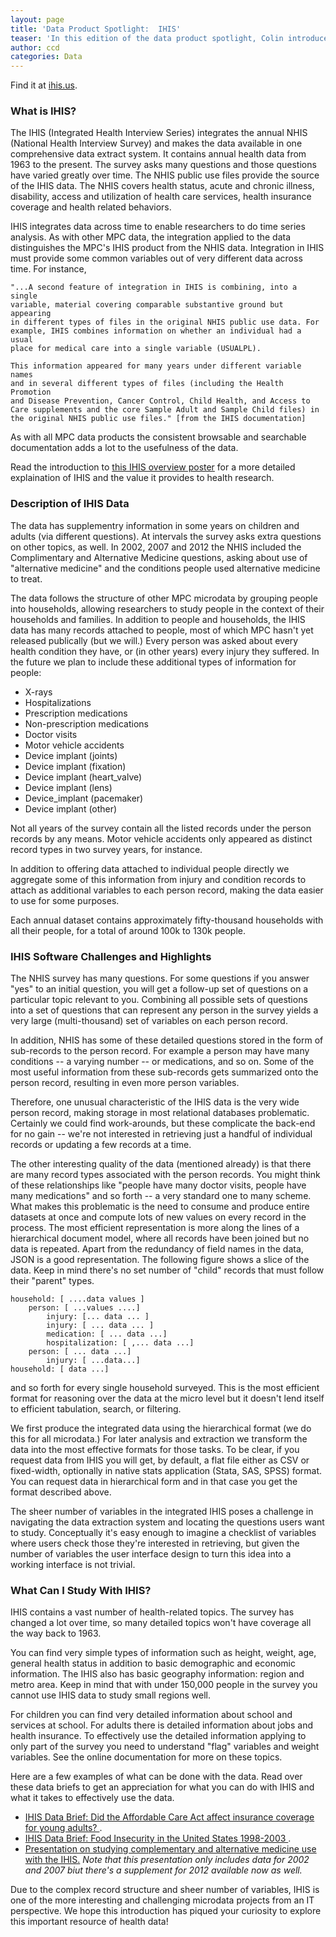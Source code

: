 ```yaml
---
layout: page
title: 'Data Product Spotlight:  IHIS'
teaser: 'In this edition of the data product spotlight, Colin introduces us to IHIS, our health survey data product.'
author: ccd
categories: Data
---
```


Find it at <a href="http://ihis.us/">ihis.us</a>.

### **What is IHIS?**

The IHIS (Integrated Health Interview Series) integrates the annual NHIS (National Health Interview Survey) and makes the data available in one comprehensive data extract system. It contains annual health data from 1963 to the present. The survey asks many questions and those questions have varied greatly over time. The NHIS public use files provide the source of the IHIS data. The NHIS covers health status, acute and chronic illness, disability, access and utilization of health care services, health insurance coverage and health related behaviors.

IHIS integrates data across time to enable researchers to do time series analysis. As with other MPC data, the integration applied to the data distinguishes the MPC's IHIS product from the NHIS data. Integration in IHIS must provide some common variables out of very different data across time. For instance,

	"...A second feature of integration in IHIS is combining, into a single
	variable, material covering comparable substantive ground but appearing
	in different types of files in the original NHIS public use data. For
	example, IHIS combines information on whether an individual had a usual
	place for medical care into a single variable (USUALPL).

	This information appeared for many years under different variable names
	and in several different types of files (including the Health Promotion
	and Disease Prevention, Cancer Control, Child Health, and Access to
	Care supplements and the core Sample Adult and Sample Child files) in
	the original NHIS public use files." [from the IHIS documentation]

As with all MPC data products the consistent browsable and searchable documentation adds a lot to the usefulness of the data.

Read the introduction to <a href="https://www.ihis.us/ihis/resources/AHC_2011_poster.pdf">this IHIS overview poster</a> for a more detailed explaination of IHIS and the value it provides to health research.

### **Description of IHIS Data**

The data has supplementry information in some years on children and adults (via different questions). At intervals the survey asks extra questions on other topics, as well. In 2002, 2007 and 2012 the NHIS included the Complimentary and Alternative Medicine questions, asking about use of "alternative medicine" and the conditions people used alternative medicine to treat.

The data follows the structure of other MPC microdata by grouping people into households, allowing researchers to study people in the context of their households and families. In addition to people and households, the IHIS data has many records attached to people, most of which MPC hasn't yet released publically (but we will.)  Every person was asked about every health condition they have, or (in other years) every injury they suffered. In the future we plan to include these additional types of information for people:

* X-rays
* Hospitalizations
* Prescription medications
* Non-prescription medications
* Doctor visits
* Motor vehicle accidents
* Device implant (joints)
* Device implant (fixation)
* Device implant (heart_valve)
* Device implant (lens)
* Device_implant (pacemaker)
* Device implant (other)

Not all years of the survey contain all the listed records under the person records by any means. Motor vehicle accidents only appeared as distinct record types in two survey years, for instance.

In addition to offering data attached to individual people directly we aggregate some of this information from injury and condition records to attach as additional variables to each person record, making the data easier to use for some purposes.

Each annual dataset contains approximately fifty-thousand households with all their people, for a total of around 100k to 130k people.

### **IHIS Software Challenges and Highlights**

The NHIS survey has many questions. For some questions if you answer "yes" to an initial question, you will get a follow-up set of questions on a particular topic relevant to you. Combining all possible sets of questions into a set of questions that can represent any person in the survey yields a very large (multi-thousand) set of variables on each person record.

In addition, NHIS has some of these detailed questions stored in the form of sub-records to the person record. For example a person may have many conditions -- a varying number -- or medications, and so on. Some of the most useful information from these sub-records gets summarized onto the person record, resulting in even more person variables.

Therefore, one unusual characteristic of the IHIS data is the very wide person record, making storage in most relational databases problematic. Certainly we could find work-arounds, but these complicate the back-end for no gain -- we're not interested in retrieving just a handful of individual records or updating a few records at a time.  

The other interesting quality of the data (mentioned already) is that there are many record types associated with the person records. You might think of these relationships like "people have many doctor visits, people have many medications" and so forth -- a very standard one to many scheme. What makes this problematic is the need to consume and produce entire datasets at once and compute lots of new values on every record in the process. The most efficient representation is more along the lines of a hierarchical document model, where all records have been joined but no data is repeated. Apart from the redundancy of field names in the data, JSON is a good representation. The following figure shows a slice of the data. Keep in mind there's no set number of "child" records that must follow their "parent" types.

	household: [ ....data values ]
		person: [ ...values ....]
			injury: [... data ... ]
			injury: [ ... data ... ]
			medication: [ ... data ...]
			hospitalization: [ ,... data ...]
		person: [ ... data ...]
			injury: [ ...data...]
	household: [ data ...]

and so forth for every single household surveyed. This is the most efficient format for reasoning over the data at the micro level but it doesn't lend itself to efficient tabulation, search, or filtering.

We first produce the integrated data using the hierarchical format (we do this for all microdata.) For later analysis and extraction we transform the data into the most effective formats for those tasks. To be clear, if you request data from IHIS you will get, by default, a flat file either as CSV or fixed-width, optionally in native stats application (Stata, SAS, SPSS) format. You can request data in hierarchical form and in that case you get the format described above.

The sheer number of variables in the integrated IHIS poses a challenge in navigating the data extraction system and locating the questions users want to study. Conceptually it's easy enough to imagine a checklist of variables where users check those they're interested in retrieving, but given the number of variables the user interface design to turn this idea into a working interface is not trivial.

### **What Can I Study With IHIS?**

IHIS contains a vast number of health-related topics. The survey has changed a lot over time, so many detailed topics won't have coverage all the way back to 1963.

You can find very simple types of information such as height, weight, age, general health status in addition to basic demographic and economic information.  The IHIS also has basic geography information: region and metro area. Keep in mind that with under 150,000 people in the survey you cannot use IHIS data to study small regions well.

For children you can find very detailed information about school and services at school. For adults there is detailed information about jobs and health insurance. To effectively use the detailed information applying to only part of the survey you need to understand "flag" variables and weight variables.  See the online documentation for more on these topics.

Here are a few examples of what can be done with the data. Read over these data briefs to get an appreciation for what you can do with IHIS and what it takes to effectively use the data.

*  <a href="https://www.ihis.us/ihis/resources/IHIS_Data_Brief_No_2.pdf"> IHIS Data Brief: Did the Affordable Care Act affect insurance coverage for young adults? </a>.
*  <a href="https://www.ihis.us/ihis/resources/IHIS_Data_Brief_No_1.pdf"> IHIS Data Brief: Food Insecurity in the United States 1998-2003 </a>.
*   <a href="https://www.ihis.us/ihis/resources/Lee_APHA_Presentation.pdf">  Presentation on studying complementary and alternative medicine use with the IHIS.</a> _Note that this presentation only includes data for 2002 and 2007 biut there's a supplement for 2012 available now as well._

Due to the complex record structure and sheer number of variables, IHIS is one of the more interesting and challenging microdata projects from an IT perspective. We hope this introduction has piqued your curiosity to explore this important resource of health data!
